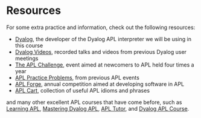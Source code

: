 # Resources

For some extra practice and information, check out the following resources:

- [Dyalog](https://www.dyalog.com/), the developer of the Dyalog APL interpreter we will be using in this course
- [Dyalog Videos](https://dyalog.tv/), recorded talks and videos from previous Dyalog user meetings
- [The APL Challenge](https://www.dyalog.com/apl-challenge.htm), event aimed at newcomers to APL held four times a year
- [APL Practice Problems](https://problems.tryapl.org/), from previous APL events
- [APL Forge](https://forge.dyalog.com/), annual competition aimed at developing software in APL
- [APL Cart](https://aplcart.info/), collection of useful APL idioms and phrases

and many other excellent APL courses that have come before, such as [Learning APL](https://xpqz.github.io/learnapl/intro.html), [Mastering Dyalog APL](https://mastering.dyalog.com/README.html), [APL Tutor](https://tutorial.dyalog.com/), and [Dyalog APL Course](https://course.dyalog.com/).